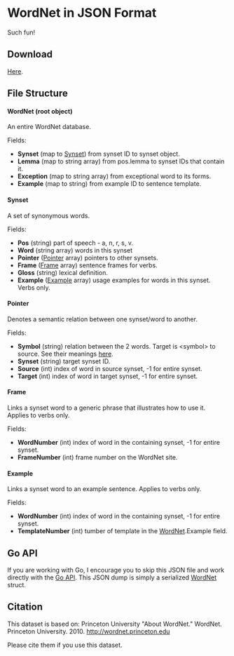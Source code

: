 WordNet in JSON Format
======================

Such fun!

Download
--------

[Here](https://dl.dropboxusercontent.com/u/20957649/wordnet/wordnet.json.gz).

File Structure
--------------

#### WordNet (root object)

An entire WordNet database.

Fields:

* **Synset** (map to [Synset](#synset)) from synset ID to synset object.
* **Lemma** (map to string array) from pos.lemma to synset IDs that contain it.
* **Exception** (map to string array) from exceptional word to its forms.
* **Example** (map to string) from example ID to sentence template.

#### Synset

A set of synonymous words.

Fields:

* **Pos** (string) part of speech - a, n, r, s, v.
* **Word** (string array) words in this synset
* **Pointer** ([Pointer](#pointer) array) pointers to other synsets.
* **Frame** ([Frame](#frame) array) sentence frames for verbs.
* **Gloss** (string) lexical definition.
* **Example** ([Example](#example) array) usage examples for words in this synset. Verbs only.

#### Pointer

Denotes a semantic relation between one synset/word to another.

Fields:

* **Symbol** (string) relation between the 2 words. Target is \<symbol\> to source. See their meanings
  [here](https://godoc.org/github.com/fluhus/gostuff/nlp/wordnet#pkg-constants).
* **Synset** (string) target synset ID.
* **Source** (int) index of word in source synset, -1 for entire synset.
* **Target** (int) index of word in target synset, -1 for entire synset.

#### Frame

Links a synset word to a generic phrase that illustrates how to use it. Applies to verbs only.

Fields:

* **WordNumber** (int) index of word in the containing synset, -1 for entire synset.
* **FrameNumber** (int) frame number on the WordNet site.

#### Example

Links a synset word to an example sentence. Applies to verbs only.

Fields:

* **WordNumber** (int) index of word in the containing synset, -1 for entire synset.
* **TemplateNumber** (int) tumber of template in the [WordNet](#wordnet).Example field.

Go API
------

If you are working with Go, I encourage you to skip this JSON file and work
directly with the [Go API](https://godoc.org/github.com/fluhus/gostuff/nlp/wordnet).
This JSON dump is simply a serialized
[WordNet](https://godoc.org/github.com/fluhus/gostuff/nlp/wordnet#WordNet)
struct.

Citation
--------

This dataset is based on: Princeton University "About WordNet." WordNet.
Princeton University. 2010. http://wordnet.princeton.edu

Please cite them if you use this dataset.
